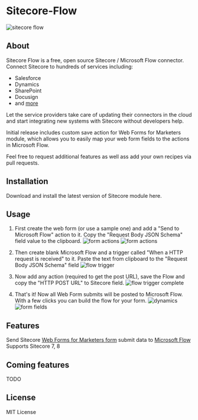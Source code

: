 # Sitecore-Flow
![sitecore flow](https://github.com/adoprog/Sitecore-Flow/raw/master/wiki/images/connectors.png)

## About
Sitecore Flow is a free, open source Sitecore / Microsoft Flow connector. 
Connect Sitecore to hundreds of services including:

* Salesforce
* Dynamics
* SharePoint
* Docusign
* and [more](https://flow.microsoft.com/en-us/connectors/)

Let the service providers take care of updating their connectors in the cloud and start integrating new systems with Sitecore without developers help.

Initial release includes custom save action for Web Forms for Marketers module, which allows you to easily map your web form fields to the actions in Microsoft Flow.

Feel free to request additional features as well  ass add your own recipes via pull requests.

## Installation

Download and install the latest version of Sitecore module here. 

## Usage

1. First create the web form (or use a sample one) and add a "Send to Microsoft Flow" action to it. Copy the "Request Body JSON Schema" field value to the clipboard.
![form actions](https://github.com/adoprog/Sitecore-Flow/raw/master/wiki/images/form%20actions.png)
![form actions](https://github.com/adoprog/Sitecore-Flow/raw/master/wiki/images/wffm_dialog.png)

2. Then create blank Microsoft Flow and a trigger called "When a HTTP request is received" to it. Paste the text from clipboard to the "Request Body JSON Schema" field
![flow trigger](https://github.com/adoprog/Sitecore-Flow/raw/master/wiki/images/flow%20trigger%20empty.png)

3. Now add any action (required to get the post URL), save the Flow and copy the "HTTP POST URL" to Sitecore field.
![flow trigger complete](https://github.com/adoprog/Sitecore-Flow/raw/master/wiki/images/flow%20trigger%20complete.png)

4. That's it! Now all Web Form submits will be posted to Microsoft Flow. With a few clicks you can build the flow for your form.
![dynamics](https://github.com/adoprog/Sitecore-Flow/raw/master/wiki/images/crm%20connector.png)
![form fields](https://github.com/adoprog/Sitecore-Flow/raw/master/wiki/images/form_fields.png)

## Features

Send Sitecore [Web Forms for Marketers form](https://doc.sitecore.net/web_forms_for_marketers) submit data to [Microsoft Flow](https://flow.microsoft.com/)
Supports Sitecore 7, 8

## Coming features
TODO

## License
MIT License
